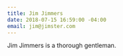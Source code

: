 ```yaml
---
title: Jim Jimmers
date: 2018-07-15 16:59:00 -04:00
email: jim@jimster.com
---
```


Jim Jimmers is a thorough gentleman.